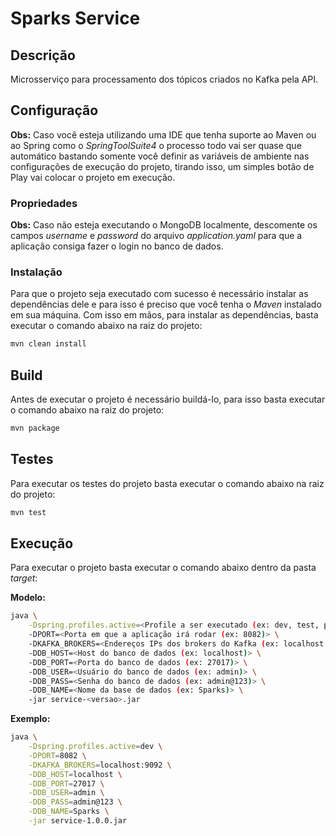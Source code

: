 # Sparks Service

## Descrição

Microsserviço para processamento dos tópicos criados no Kafka pela API.

## Configuração

**Obs:** Caso você esteja utilizando uma IDE que tenha suporte ao Maven ou ao Spring como o _SpringToolSuite4_ o processo todo vai ser quase que automático bastando somente você definir as variáveis de ambiente nas configurações de execução do projeto, tirando isso, um simples botão de Play vai colocar o projeto em execução.

### Propriedades

**Obs:** Caso não esteja executando o MongoDB localmente, descomente os campos _username_ e _password_ do arquivo _application.yaml_ para que a aplicação consiga fazer o login no banco de dados.

### Instalação

Para que o projeto seja executado com sucesso é necessário instalar as dependências dele e para isso é preciso que você tenha o _Maven_ instalado em sua máquina. Com isso em mãos, para instalar as dependências, basta executar o comando abaixo na raiz do projeto:

```bash
mvn clean install
```

## Build

Antes de executar o projeto é necessário buildá-lo, para isso basta executar o comando abaixo na raiz do projeto:

```bash
mvn package
```

## Testes

Para executar os testes do projeto basta executar o comando abaixo na raiz do projeto:

```bash
mvn test
```

## Execução

Para executar o projeto basta executar o comando abaixo dentro da pasta _target_:

**Modelo:**

```bash
java \
    -Dspring.profiles.active=<Profile a ser executado (ex: dev, test, prod)> \
    -DPORT=<Porta em que a aplicação irá rodar (ex: 8082)> \
    -DKAFKA_BROKERS=<Endereços IPs dos brokers do Kafka (ex: localhost:9092)> \
    -DDB_HOST=<Host do banco de dados (ex: localhost)> \
    -DDB_PORT=<Porta do banco de dados (ex: 27017)> \
    -DDB_USER=<Usuário do banco de dados (ex: admin)> \
    -DDB_PASS=<Senha do banco de dados (ex: admin@123)> \
    -DDB_NAME=<Nome da base de dados (ex: Sparks)> \
    -jar service-<versao>.jar
```

**Exemplo:**

```bash
java \
    -Dspring.profiles.active=dev \
    -DPORT=8082 \
    -DKAFKA_BROKERS=localhost:9092 \
    -DDB_HOST=localhost \
    -DDB_PORT=27017 \
    -DDB_USER=admin \
    -DDB_PASS=admin@123 \
    -DDB_NAME=Sparks \
    -jar service-1.0.0.jar
```
